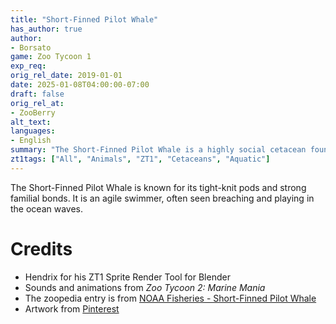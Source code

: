 ```yaml
---
title: "Short-Finned Pilot Whale"
has_author: true
author: 
- Borsato
game: Zoo Tycoon 1
exp_req:
orig_rel_date: 2019-01-01
date: 2025-01-08T04:00:00-07:00
draft: false
orig_rel_at: 
- ZooBerry
alt_text: 
languages:
- English
summary: "The Short-Finned Pilot Whale is a highly social cetacean found in tropical and subtropical oceans worldwide."
zt1tags: ["All", "Animals", "ZT1", "Cetaceans", "Aquatic"]
---
```


The Short-Finned Pilot Whale is known for its tight-knit pods and strong familial bonds. It is an agile swimmer, often seen breaching and playing in the ocean waves.

# Credits

- Hendrix for his ZT1 Sprite Render Tool for Blender  
- Sounds and animations from *Zoo Tycoon 2: Marine Mania*  
- The zoopedia entry is from [NOAA Fisheries - Short-Finned Pilot Whale](https://www.fisheries.noaa.gov/species/short-finned-pilot-whale)  
- Artwork from [Pinterest](https://www.pinterest.it/pin/470133648586004092/?lp=true)

